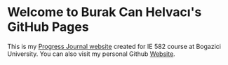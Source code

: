 # Welcome to Burak Can Helvacı's GitHub Pages
This is my [Progress Journal website](https://bu-ie-582.github.io/fall21-helvaciburakcan/) created for IE 582 course at Bogazici University. You can also visit my personal Github [Website](https://helvaciburakcan.github.io/). 
